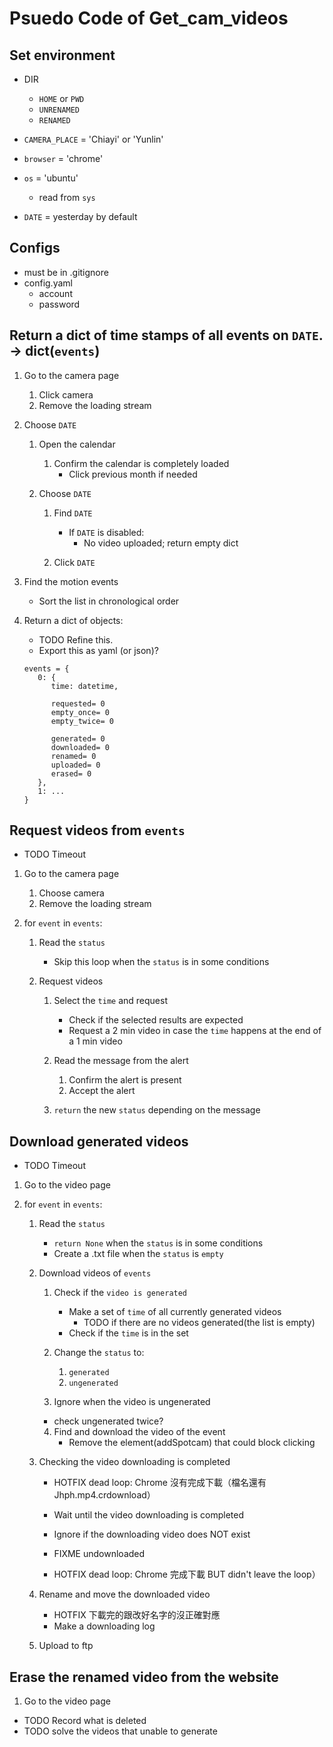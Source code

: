 # Psuedo Code of Get_cam_videos

## Set environment

- DIR
  - `HOME` or `PWD`
  - `UNRENAMED`
  - `RENAMED`

- `CAMERA_PLACE` = 'Chiayi' or 'Yunlin'
- `browser` = 'chrome'
- `os` = 'ubuntu'

  - read from `sys`

- `DATE` = yesterday by default

## Configs

- must be in .gitignore
- config.yaml
  - account
  - password

## Return a dict of time stamps of all events on `DATE`. -> dict(`events`)

1. Go to the camera page

   1. Click camera
   2. Remove the loading stream

2. Choose `DATE`

   1. Open the calendar

      1. Confirm the calendar is completely loaded
         - Click previous month if needed

   2. Choose `DATE`

      1. Find `DATE`

         - If `DATE` is disabled:
           - No video uploaded; return empty dict

      2. Click `DATE`

3. Find the motion events

   - Sort the list in chronological order

4. Return a dict of objects:

   - TODO Refine this.
   - Export this as yaml (or json)?

   ```
   events = {
      0: {
         time: datetime,

         requested= 0
         empty_once= 0
         empty_twice= 0

         generated= 0
         downloaded= 0
         renamed= 0
         uploaded= 0
         erased= 0
      },
      1: ...
   }
   ```

## Request videos from `events`

- TODO Timeout

1. Go to the camera page

   1. Choose camera
   2. Remove the loading stream

2. for `event` in `events`:

   1. Read the `status`

      - Skip this loop when the `status` is in some conditions

   2. Request videos

      1. Select the `time` and request

         - Check if the selected results are expected
         - Request a 2 min video in case the `time` happens at the end of a 1 min video

      2. Read the message from the alert

         1. Confirm the alert is present
         2. Accept the alert

      3. `return` the new `status` depending on the message

## Download generated videos

- TODO Timeout

1. Go to the video page

2. for `event` in `events`:

   1. Read the `status`

      - `return None` when the `status` is in some conditions
      - Create a .txt file when the `status` is `empty`

   2. Download videos of `events`

      1. Check if the `video is generated`

         - Make a set of `time` of all currently generated videos
           - TODO if there are no videos generated(the list is empty)
         - Check if the `time` is in the set

      2. Change the `status` to:

         1. `generated`
         2. `ungenerated`

      3. Ignore when the video is ungenerated

      - check ungenerated twice?

      4. Find and download the video of the event
         - Remove the element(addSpotcam) that could block clicking

   3. Checking the video downloading is completed

      - HOTFIX dead loop: Chrome 沒有完成下載（檔名還有 Jhph.mp4.crdownload）

      - Wait until the video downloading is completed

      - Ignore if the downloading video does NOT exist
      - FIXME undownloaded
      - HOTFIX dead loop: Chrome 完成下載 BUT didn't leave the loop）

   4. Rename and move the downloaded video

      - HOTFIX 下載完的跟改好名字的沒正確對應
      - Make a downloading log

   5. Upload to ftp

## Erase the renamed video from the website

1.  Go to the video page

- TODO Record what is deleted
- TODO solve the videos that unable to generate

